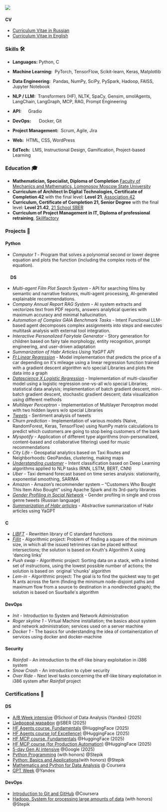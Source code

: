 ![](https://komarev.com/ghpvc/?username=dbadeev)

#### CV <img height="16" width="16" src="https://github.com/dbadeev/dbadeev/assets/50623941/36a4b28a-e33b-4124-90b1-7a1451d46f65"/>
- [Curriculum Vitae in Russian](https://github.com/dbadeev/dbadeev/blob/main/Dmitry_Badeev_ds_cv_rus_.pdf)
- [Curriculum Vitae in English](https://github.com/dbadeev/dbadeev/blob/main/Dmitry_Badeev_ds_cv_eng_.pdf)

### Skills 🛠️
- **Languages:** Python, C
- **Machine Learning:**   &nbsp;PyTorch, TensorFlow, Scikit-learn, Keras, Matplotlib
- **Data Engineering:**  &nbsp;Pandas, NumPy, SciPy, PySpark, Hadoop, FAISS, Jupyter Notebook
- **NLP / LLM:** &nbsp;Transformers (HF), NLTK, SpaCy, Gensim, smolAgents, LangChain, LangGraph, MCP, RAG, Prompt Engineering
- **API:**  &nbsp;Gradio
- **DevOps:**    &nbsp;Docker, Git
- **Project Management:**  &nbsp;Scrum, Agile, Jira

- **Web:**  &nbsp;HTML, CSS, WordPress
- **EdTech:**  &nbsp;LMS, Instructional Design, Gamification, Project-based Learning


### Education 🎓
- **Mathematician, Specialist, Diploma of Completion** [Faculty of Mechanics and Mathematics, Lomonosov Moscow State University](https://www.msu.ru/en/info/struct/depts/mechmath.html)
- **Curriculum of Architect In Digital Technologies, Certificate of Completion 42** with the final level: **Level 21**,  [Association 42](https://42.fr/en/homepage/)
-  **Curriculum, Certificate of Completion 21, Senior Degree** with the final level: **Level 21.42**, [21 School SBER](https://21-school.ru/)
-  **Curriculum of Project Management in IT, Diploma of professional retraining**, [Skillfactory](https://skillfactory.ru/project-manager)


### Projects 🐾
#### Python <img height="16" width="16" src="https://github.com/dbadeev/dbadeev/assets/50623941/5d866716-5763-4478-a0f9-842eb6930bef" />
- _Computor 1_ -  Program that solves a polynomial second or lower degree equation and plots the function (including the complex roots of the equation).
#### &nbsp;&nbsp;&nbsp;&nbsp; DS <img height="16" width="16" src="https://github.com/dbadeev/dbadeev/assets/50623941/3e4a37e1-e96e-4c0d-96f4-2ae851f09fc6" />
- _Multi-agent Film Plot Search System_ - API for searching films by semantic and narrative features, multi-agent processing, AI-generated explainable recommendations.
- _Company Annual Report RAG System_ -  AI system extracts and vectorizes text from PDF reports, answers
analytical queries with maximum accuracy and minimal hallucination.
- _Automation of Complex GAIA Benchmark Tasks_ - Intent Functional LLM-based agent decomposes complex assignments into steps and executes multitask analysis with external tool integration.
- _Interactive Personalized Fairytale Generator_ - Story generation for children based on fairy tale morphology, entity recognition, prompt engineering, and user-driven adaptation
- _Summarization of Habr Articles Using YaGPT API_
- [_Ft Linear Regression_](https://github.com/dbadeev/ft_linear_regression) - Model implementation that predicts the price of a car depending on it's mileage using a linear regression function trained with a gradient descent algorithm w/o special Libraries and plots the data into a graph
- [_Datascience X Logistic Regression_](https://github.com/dbadeev/dslr)  - Implementation of multi-classifier model  using a logistic regression one-vs-all w/o special Libraries; statistical data analysis; implementation of batch gradient descent, mini-batch gradient descent, stochastic gradient descent; data visualization using different methods 
- _Multilayer Perceptron_ - Implementation of Multilayer Perceptron model with two hidden layers w/o special Libraries
- [_Tweets_](https://github.com/dbadeev/tweets) - Sentiment analysis of tweets
- _Churn prediction_ - Implementation of various models (Naive, RandomForest, Keras, TensorFlow) using NumPy matrix calculations to predict which customers are going to stop being customers of the bank
- _Myspotify_ - Application of different type algorithms (non-personalized, content-based and collaborative filtering)  used for music recommendations 
- _City Life_ - Geospatial analytics based on Taxi Routes and Neighborhoods: GeoPandas, clustering, making maps
- [_Understanding customer_](https://github.com/dbadeev/u_c) - Intent classification based on Deep Learning algorithms applied to NLP tasks (RNN, LSTM, BERT, CNN)
- _Uber_ - Taxi demand forecast based on time series analysis: stationarity, exponential smoothing, SARIMA
- _Amazon_ - Amazon’s recommender system – “Customers Who Bought This Item Also Bought” using Apache Spark and its 3rd-party libraries
- [_Gender Profiling in Social Network_](https://github.com/dbadeev/gender_profiling) - Gender profilng in single and cross genre tweets (Russian language)
- [_Summarization of Habr articles_](https://github.com/dbadeev/habr_summarization) - Abstractive summarization of Habr articles using YaGPT
  
#### C <img height="16" width="16" src="https://github.com/dbadeev/dbadeev/assets/50623941/61c15e72-b2c0-488d-8427-8ede18670b80" />
- [_LIBFT_](https://github.com/dbadeev/LIBFT) - Rewritten library of C standard functions
- [_Fillit_](https://github.com/dbadeev/fillit) - Algorithmic project: Problem of finding a square of the minimum size, in which all the issued tetrimines can be placed without intersections; the solution is based on Knuth's Algorithm X using 'dancing links'
- _Push swap_ - Algorithmic project: Sorting data on a stack, with a limited set of instructions, using the lowest possible number of actions; the solution is based on  original 'chunks' algorithm
- _Lem-in_ - Algorithmic project: The goal is to find the quickest way to get N ants across the farm (finding the minimum node-disjoint paths and maximum flow from a source to destination in a nondirected graph); the solution is based on Suurballe's algorithm

#### DevOps <img height="16" width="16" src="https://github.com/dbadeev/dbadeev/assets/50623941/bd2e8721-5df2-4d56-9e6f-f293d30ad135"/>
- _Init_ - Introduction to System and Network Administration
- _Roger skyline 1_ - Virtual Machine installation; the basics about system and network administration;  services used on a server machine
- _Docker 1_ - The basics for understanding the idea of containerization of services using docker and docker-machine

#### Security <img height="16" width="16" src="https://github.com/dbadeev/dbadeev/assets/50623941/f08a3f21-9ea0-406b-acd0-be903941a76d"/>
- _Rainfall_ - An introduction to the elf-like binary exploitation  in i386 system
- _Snow Crash_ - An introduction to cyber security
- _Over Ride_ - Next level tasks concerning the elf-like binary exploitation  in i386 system after _Rainfall_ project 

### Certifications 📜
#### DS <img height="16" width="16" src="https://github.com/dbadeev/dbadeev/assets/50623941/3e4a37e1-e96e-4c0d-96f4-2ae851f09fc6" />
- [A/B Week intensive](https://lyceum.s3.yandex.net/2025/ab_week/regular/%D0%91%D0%B0%D0%B4%D0%B5%D0%B5%D0%B2_%D0%94%D0%BC%D0%B8%D1%82%D1%80%D0%B8%D0%B9.pdf?m-message-key-id=-288230372997120000&m-message-click-id=258ac134-c51e-4fae-9f3d-4608a1fc5ba4&utm_source=mindbox&utm_medium=email&utm_campaign=abweek2025&utm_content=1508) @School of Data Analysis (Yandex) (2025)
- [Цифровой марафон](https://github.com/user-attachments/assets/3e9dcf39-bcd0-470e-84a6-87ef0f1d2162) @SBER (2025)
- [HF Agents course. Fundamentals](https://github.com/user-attachments/assets/26415db3-4a03-40aa-bdf3-68f99f2254f8) @HuggingFace (2025)
- [HF Agents course (of Excellence)](https://github.com/user-attachments/assets/e443b89a-70ff-4768-bef0-578b7b6d6917) @HuggingFace (2025)
- [HF MCP course. Fundamentals](https://github.com/user-attachments/assets/a197ad02-9656-42bf-b748-a69df2758ea1) @HuggingFace (2025)
- [HF MCP course (for Production Automation)](https://github.com/user-attachments/assets/681ddf02-ebc3-4d0d-b2e7-0b0d71e53e80) @HuggingFace (2025)
- [5-day Gen AI intensive](https://github.com/user-attachments/assets/9d473f2b-aa2c-4be3-97e7-8bc559a1a136) @Google (2025)
- [Python Programming](https://user-images.githubusercontent.com/50623941/135367000-9572ecf6-5f82-4cb7-96f3-07347bf1a30f.png) (with honors) @Stepik
- [Python: Basics and Applications](https://user-images.githubusercontent.com/50623941/135366951-0ee11ac6-1636-46f9-9461-f3c35484ad88.png)(with honors) @Stepik
- [Mathematics and Python for Data Analysis](https://www.coursera.org/account/accomplishments/certificate/VCWCANNSDVVJ) @ Coursera
- [GPT Week](https://lyceum.s3.yandex.net/gpt_certs/35_%D0%91%D0%B0%D0%B4%D0%B5%D0%B5%D0%B2%D0%94%D0%BC%D0%B8%D1%82%D1%80%D0%B8%D0%B9%D0%9D%D0%B8%D0%BA%D0%BE%D0%BB%D0%B0%D0%B5%D0%B2%D0%B8%D1%87.pdf?mindbox-message-key=-4323455636159266816&mindbox-click-id=d6495783-e50c-422c-a005-a9a992d55396&utm_source=mindbox&utm_medium=email&utm_campaign=gptweek23&utm_content=post2012) @Yandex
#### DevOps <img height="16" width="16" src="https://github.com/dbadeev/dbadeev/assets/50623941/bd2e8721-5df2-4d56-9e6f-f293d30ad135"/>
- [Introduction to Git and GitHub](https://coursera.org/share/d04b4e68d7c41a734b6e6dbc9d1087a1) @Coursera
- [Hadoop. System for processing large amounts of data](https://user-images.githubusercontent.com/50623941/135366520-84a70b45-6dbf-4bbf-bfef-05b4e6a71b4f.png) (with honors) @Stepik

<!--
**dbadeev/dbadeev** is a ✨ _special_ ✨ repository because its `README.md` (this file) appears on your GitHub profile.

Here are some ideas to get you started:

- 🔭 I’m currently working on ...
- 🌱 I’m currently learning ...
- 👯 I’m looking to collaborate on ...
- 🤔 I’m looking for help with ...
- 💬 Ask me about ...
- 📫 How to reach me: ...
- 😄 Pronouns: ...
- ⚡ Fun fact: ...
-->
